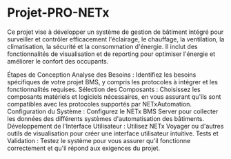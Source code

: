 # Projet-PRO-NETx
Ce projet vise à développer un système de gestion de bâtiment intégré pour surveiller et contrôler efficacement l'éclairage, le chauffage, la ventilation, la climatisation, la sécurité et la consommation d'énergie. Il inclut des fonctionnalités de visualisation et de reporting pour optimiser l'énergie et améliorer le confort des occupants.


Étapes de Conception
Analyse des Besoins : Identifiez les besoins spécifiques de votre projet BMS, y compris les protocoles à intégrer et les fonctionnalités requises.
Sélection des Composants : Choisissez les composants matériels et logiciels nécessaires, en vous assurant qu'ils sont compatibles avec les protocoles supportés par NETxAutomation.
Configuration du Système : Configurez le NETx BMS Server pour collecter les données des différents systèmes d'automatisation des bâtiments.
Développement de l'Interface Utilisateur : Utilisez NETx Voyager ou d'autres outils de visualisation pour créer une interface utilisateur intuitive.
Tests et Validation : Testez le système pour vous assurer qu'il fonctionne correctement et qu'il répond aux exigences du projet.

